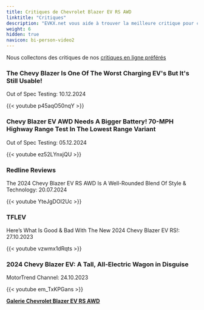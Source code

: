 ```yaml
---
title: Critiques de Chevrolet Blazer EV RS AWD
linktitle: "Critiques"
description: "EVKX.net vous aide à trouver la meilleure critique pour ce modèle."
weight: 6
hidden: true
navicon: bi-person-video2
---
```

Nous collectons des critiques de nos [critiques en ligne préférés](../../../../../guides/evreviewers/)

<div class="container text-center shadow p-2 pe-4 mb-5 bg-body-tertiary rounded border">
<h3>The Chevy Blazer Is One Of The Worst Charging EV's But It's Still Usable!</h3>
<p>Out of Spec Testing: 10.12.2024</p>

{{< youtube p45aqO50nqY >}}

</div>
<div class="container text-center shadow p-2 pe-4 mb-5 bg-body-tertiary rounded border">
<h3>Chevy Blazer EV AWD Needs A Bigger Battery! 70-MPH Highway Range Test In The Lowest Range Variant</h3>
<p>Out of Spec Testing: 05.12.2024</p>

{{< youtube ez52LYnxjQU >}}

</div>
<div class="container text-center shadow p-2 pe-4 mb-5 bg-body-tertiary rounded border">
<h3>Redline Reviews</h3>
<p>The 2024 Chevy Blazer EV RS AWD Is A Well-Rounded Blend Of Style & Technology: 20.07.2024</p>

{{< youtube YteJgDOI2Uc >}}

</div>
<div class="container text-center shadow p-2 pe-4 mb-5 bg-body-tertiary rounded border">
<h3>TFLEV</h3>
<p>Here’s What Is Good & Bad With The New 2024 Chevy Blazer EV RS!: 27.10.2023</p>

{{< youtube vzwmx1dRqts >}}

</div>
<div class="container text-center shadow p-2 pe-4 mb-5 bg-body-tertiary rounded border">
<h3>2024 Chevy Blazer EV: A Tall, All-Electric Wagon in Disguise</h3>
<p>MotorTrend Channel: 24.10.2023</p>

{{< youtube em_TxKPGans >}}

</div>
<div class="mt-3 mb-3">
<a href="../gallery/" class="text-decoration-none text-black">
<strong><i class="bi-arrow-left"></i>Galerie  </strong>
</a>
<a href="../" class="text-decoration-none text-black float-end">
<strong>Chevrolet Blazer EV RS AWD <i class="bi-arrow-right"></i></strong>
</a>
</div>
